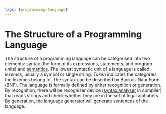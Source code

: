 ```yaml
---
tags: [programming-language]
---
```


# The Structure of a Programming Language

The structure of a programming language can be categorised into two elements:
syntax (the form of its expressions, statements, and program units) and
[semantics](202303252023.md). The lowest syntactic unit of a language is called
*lexemes*, usually a symbol or single string. *Token* indicates the categories
the lexemes belong to. The syntax can be described by Backus-Naur Form (BNF).
The language is formally defined by either recognition or generation. By
recognition, there will be recogniser device ([syntax analyser](202302152015.md)
in compiler) that reads strings and check whether they are in the set of legal
alphabets. By generation, the language generator will generate sentences of the
language.
